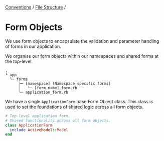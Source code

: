 [Conventions](/guides/conventions.md) / [File Structure](/guides/conventions/file-structure.md) /

# Form Objects

We use form objects to encapsulate the validation and parameter handling of forms in our application.

We organise our form objects within our namespaces and shared forms at the top-level.

```
.
└ app
  └─ forms
      ├─ [namespace] (Namespace-specific forms)
      │   └─ [form_name]_form.rb
      └─ application_form.rb
```

We have a single `ApplicationForm` base Form Object class. This class is used to set the foundations of shared logic across all form objects.

```ruby
# Top-level application form.
# Shared functionality across all form objects.
class ApplicationForm
  include ActiveModel::Model
end
```
